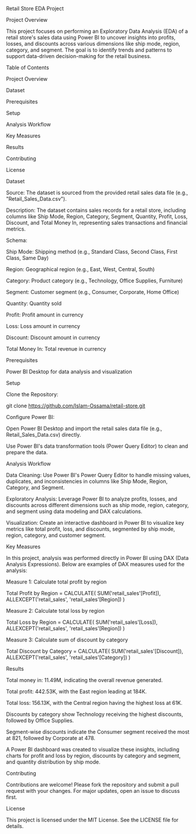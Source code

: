 Retail Store EDA Project

Project Overview

This project focuses on performing an Exploratory Data Analysis (EDA) of a retail store's sales data using Power BI to uncover insights into profits, losses, and discounts across various dimensions like ship mode, region, category, and segment. The goal is to identify trends and patterns to support data-driven decision-making for the retail business.

Table of Contents





Project Overview



Dataset



Prerequisites



Setup



Analysis Workflow



Key Measures



Results



Contributing



License

Dataset





Source: The dataset is sourced from the provided retail sales data file (e.g., "Retail_Sales_Data.csv").



Description: The dataset contains sales records for a retail store, including columns like Ship Mode, Region, Category, Segment, Quantity, Profit, Loss, Discount, and Total Money In, representing sales transactions and financial metrics.



Schema:





Ship Mode: Shipping method (e.g., Standard Class, Second Class, First Class, Same Day)



Region: Geographical region (e.g., East, West, Central, South)



Category: Product category (e.g., Technology, Office Supplies, Furniture)



Segment: Customer segment (e.g., Consumer, Corporate, Home Office)



Quantity: Quantity sold



Profit: Profit amount in currency



Loss: Loss amount in currency



Discount: Discount amount in currency



Total Money In: Total revenue in currency

Prerequisites





Power BI Desktop for data analysis and visualization

Setup





Clone the Repository:

git clone https://github.com/Islam-Ossama/retail-store.git



Configure Power BI:





Open Power BI Desktop and import the retail sales data file (e.g., Retail_Sales_Data.csv) directly.



Use Power BI's data transformation tools (Power Query Editor) to clean and prepare the data.

Analysis Workflow





Data Cleaning: Use Power BI's Power Query Editor to handle missing values, duplicates, and inconsistencies in columns like Ship Mode, Region, Category, and Segment.



Exploratory Analysis: Leverage Power BI to analyze profits, losses, and discounts across different dimensions such as ship mode, region, category, and segment using data modeling and DAX calculations.



Visualization: Create an interactive dashboard in Power BI to visualize key metrics like total profit, loss, and discounts, segmented by ship mode, region, category, and customer segment.

Key Measures

In this project, analysis was performed directly in Power BI using DAX (Data Analysis Expressions). Below are examples of DAX measures used for the analysis:





Measure 1: Calculate total profit by region

Total Profit by Region = 
CALCULATE(
    SUM('retail_sales'[Profit]),
    ALLEXCEPT('retail_sales', 'retail_sales'[Region])
)



Measure 2: Calculate total loss by region

Total Loss by Region = 
CALCULATE(
    SUM('retail_sales'[Loss]),
    ALLEXCEPT('retail_sales', 'retail_sales'[Region])
)



Measure 3: Calculate sum of discount by category

Total Discount by Category = 
CALCULATE(
    SUM('retail_sales'[Discount]),
    ALLEXCEPT('retail_sales', 'retail_sales'[Category])
)

Results





Total money in: 11.49M, indicating the overall revenue generated.



Total profit: 442.53K, with the East region leading at 184K.



Total loss: 156.13K, with the Central region having the highest loss at 61K.



Discounts by category show Technology receiving the highest discounts, followed by Office Supplies.



Segment-wise discounts indicate the Consumer segment received the most at 821, followed by Corporate at 478.



A Power BI dashboard was created to visualize these insights, including charts for profit and loss by region, discounts by category and segment, and quantity distribution by ship mode.

Contributing

Contributions are welcome! Please fork the repository and submit a pull request with your changes. For major updates, open an issue to discuss first.

License

This project is licensed under the MIT License. See the LICENSE file for details.
